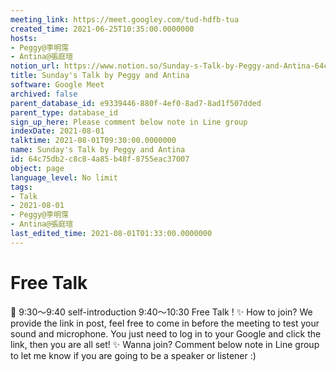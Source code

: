 ```yaml
---
meeting_link: https://meet.googley.com/tud-hdfb-tua
created_time: 2021-06-25T10:35:00.0000000
hosts:
- Peggy@李明霈
- Antina@張庭瑄
notion_url: https://www.notion.so/Sunday-s-Talk-by-Peggy-and-Antina-64c75db2c8c84a85b48f8755eac37007
title: Sunday's Talk by Peggy and Antina
software: Google Meet
archived: false
parent_database_id: e9339446-880f-4ef0-8ad7-8ad1f507dded
parent_type: database_id
sign_up_here: Please comment below note in Line group
indexDate: 2021-08-01
talktime: 2021-08-01T09:30:00.0000000
name: Sunday's Talk by Peggy and Antina
id: 64c75db2-c8c8-4a85-b48f-8755eac37007
object: page
language_level: No limit
tags:
- Talk
- 2021-08-01
- Peggy@李明霈
- Antina@張庭瑄
last_edited_time: 2021-08-01T01:33:00.0000000
---
```


# Free Talk 
📅
9:30～9:40 self-introduction
9:40～10:30 Free Talk !
✨
How to join?
We provide the link in post, feel free to come in before the meeting to test your sound and microphone. You just need to log in to your Google and click the link, then you are all set!
✨
Wanna join?
Comment below note in Line group to let me know if you are going to be a speaker or listener :)


